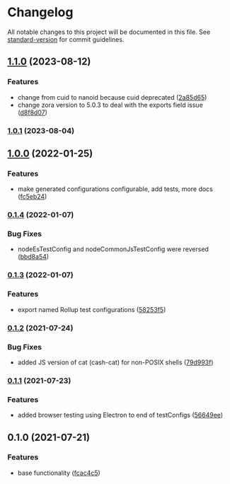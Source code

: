 # Changelog

All notable changes to this project will be documented in this file. See [standard-version](https://github.com/conventional-changelog/standard-version) for commit guidelines.

## [1.1.0](https://github.com/toolbuilder/rollup-plugin-test-tools/compare/v1.0.1...v1.1.0) (2023-08-12)


### Features

* change from cuid to nanoid because cuid deprecated ([2a85d65](https://github.com/toolbuilder/rollup-plugin-test-tools/commit/2a85d653e407a5e1c41d7b51441b5ef6f3358145))
* change zora version to 5.0.3 to deal with the exports field issue ([d8f8d07](https://github.com/toolbuilder/rollup-plugin-test-tools/commit/d8f8d074a762279ffe9ed2be17d4668bda2a28e3))

### [1.0.1](https://github.com/toolbuilder/rollup-plugin-test-tools/compare/v1.0.0...v1.0.1) (2023-08-04)

## [1.0.0](https://github.com/toolbuilder/rollup-plugin-test-tools/compare/v0.1.4...v1.0.0) (2022-01-25)


### Features

* make generated configurations configurable, add tests, more docs ([fc5eb24](https://github.com/toolbuilder/rollup-plugin-test-tools/commit/fc5eb240576c99ece681d410205009c56808c614))

### [0.1.4](https://github.com/toolbuilder/rollup-plugin-test-tools/compare/v0.1.3...v0.1.4) (2022-01-07)


### Bug Fixes

* nodeEsTestConfig and nodeCommonJsTestConfig were reversed ([bbd8a54](https://github.com/toolbuilder/rollup-plugin-test-tools/commit/bbd8a54c0ff5e1f66f9eeb8f863feb5c686e8db4))

### [0.1.3](https://github.com/toolbuilder/rollup-plugin-test-tools/compare/v0.1.2...v0.1.3) (2022-01-07)


### Features

* export named Rollup test configurations ([58253f5](https://github.com/toolbuilder/rollup-plugin-test-tools/commit/58253f56b07ad1147c26a119c89958359439637d))

### [0.1.2](https://github.com/toolbuilder/rollup-plugin-test-tools/compare/v0.1.1...v0.1.2) (2021-07-24)


### Bug Fixes

* added JS version of cat (cash-cat) for non-POSIX shells ([79d993f](https://github.com/toolbuilder/rollup-plugin-test-tools/commit/79d993fc484cf455892678d331fcdb439ffe2e2f))

### [0.1.1](https://github.com/toolbuilder/rollup-plugin-test-tools/compare/v0.1.0...v0.1.1) (2021-07-23)


### Features

* added browser testing using Electron to end of testConfigs ([56649ee](https://github.com/toolbuilder/rollup-plugin-test-tools/commit/56649eebc56f4e5aa47cc431b19cd81c9738e73f))

## 0.1.0 (2021-07-21)


### Features

* base functionality ([fcac4c5](https://github.com/toolbuilder/rollup-plugin-test-tools/commit/fcac4c5ae71479790bd82707bb7bc72ce8e84d90))
